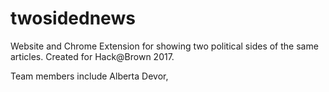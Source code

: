 # twosidednews
Website and Chrome Extension for showing two political sides of the same articles. Created for Hack@Brown 2017.

Team members include Alberta Devor,
